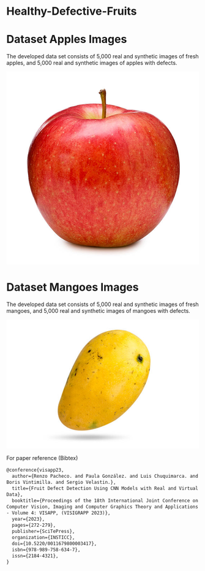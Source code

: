 # Healthy-Defective-Fruits

# Dataset Apples Images
The developed data set consists of 5,000 real and synthetic images of fresh apples, and 5,000 real and synthetic images of apples with defects.

![Image text](apple.jpg)


# Dataset Mangoes Images
The developed data set consists of 5,000 real and synthetic images of fresh mangoes, and 5,000 real and synthetic images of mangoes with defects.

![Image text](mango.jpg)


For paper reference (Bibtex)

```
@conference{visapp23,
  author={Renzo Pacheco. and Paula González. and Luis Chuquimarca. and Boris Vintimilla. and Sergio Velastin.},
  title={Fruit Defect Detection Using CNN Models with Real and Virtual Data},
  booktitle={Proceedings of the 18th International Joint Conference on Computer Vision, Imaging and Computer Graphics Theory and Applications - Volume 4: VISAPP, (VISIGRAPP 2023)},
  year={2023},
  pages={272-279},
  publisher={SciTePress},
  organization={INSTICC},
  doi={10.5220/0011679800003417},
  isbn={978-989-758-634-7},
  issn={2184-4321},
}
```
